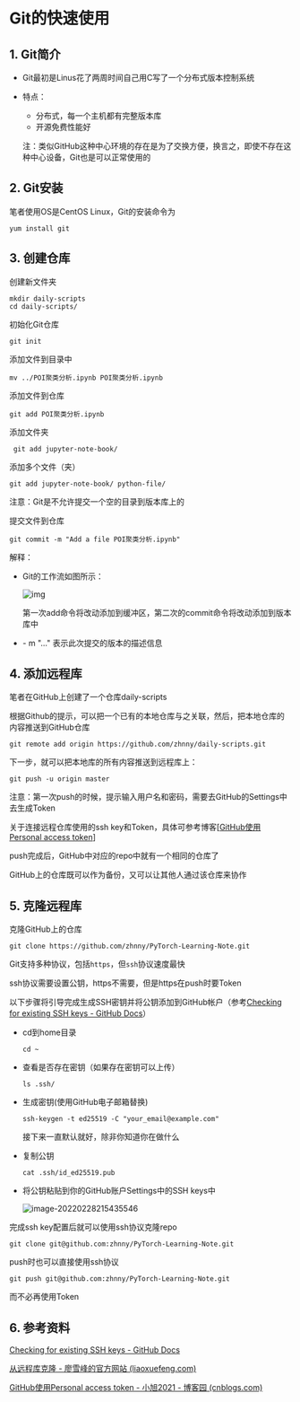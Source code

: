 # Git的快速使用

## 1. Git简介

- Git最初是Linus花了两周时间自己用C写了一个分布式版本控制系统

- 特点：

  - 分布式，每一个主机都有完整版本库
  - 开源免费性能好

  注：类似GitHub这种中心环境的存在是为了交换方便，换言之，即使不存在这种中心设备，Git也是可以正常使用的

  

## 2. Git安装

笔者使用OS是CentOS Linux，Git的安装命令为

```shell
yum install git
```

## 3. 创建仓库

创建新文件夹

```shell
mkdir daily-scripts
cd daily-scripts/
```

初始化Git仓库

```shell
git init
```

添加文件到目录中

```shell
mv ../POI聚类分析.ipynb POI聚类分析.ipynb 
```

添加文件到仓库

```shell
git add POI聚类分析.ipynb
```

添加文件夹

```shell
 git add jupyter-note-book/
```

添加多个文件（夹）

```shelll
git add jupyter-note-book/ python-file/
```

注意：Git是不允许提交一个空的目录到版本库上的

提交文件到仓库

```shell
git commit -m "Add a file POI聚类分析.ipynb"
```

解释：

- Git的工作流如图所示：

  ![img](https://s2.loli.net/2022/02/28/BDz5JSbxjw8AGTF.png)

  第一次add命令将改动添加到缓冲区，第二次的commit命令将改动添加到版本库中

- \- m "..." 表示此次提交的版本的描述信息

## 4. 添加远程库

笔者在GitHub上创建了一个仓库daily-scripts

根据Github的提示，可以把一个已有的本地仓库与之关联，然后，把本地仓库的内容推送到GitHub仓库

```shell
git remote add origin https://github.com/zhnny/daily-scripts.git
```

下一步，就可以把本地库的所有内容推送到远程库上：

```shell
git push -u origin master
```

注意：第一次push的时候，提示输入用户名和密码，需要去GitHub的Settings中去生成Token

关于连接远程仓库使用的ssh key和Token，具体可参考博客[[GitHub使用Personal access token](https://www.cnblogs.com/chenyablog/p/15397548.html)]

push完成后，GitHub中对应的repo中就有一个相同的仓库了

GitHub上的仓库既可以作为备份，又可以让其他人通过该仓库来协作

## 5. 克隆远程库

克隆GitHub上的仓库

```shell
git clone https://github.com/zhnny/PyTorch-Learning-Note.git
```

Git支持多种协议，包括`https`，但`ssh`协议速度最快

ssh协议需要设置公钥，https不需要，但是https在push时要Token

以下步骤将引导完成生成SSH密钥并将公钥添加到GitHub帐户（参考[Checking for existing SSH keys - GitHub Docs](https://docs.github.com/en/authentication/connecting-to-github-with-ssh/checking-for-existing-ssh-keys)）

- cd到home目录

  ```shell
  cd ~
  ```

- 查看是否存在密钥（如果存在密钥可以上传）

  ```shell
  ls .ssh/
  ```

- 生成密钥(使用GitHub电子邮箱替换)

  ```shell
  ssh-keygen -t ed25519 -C "your_email@example.com"
  ```

  接下来一直默认就好，除非你知道你在做什么

- 复制公钥

  ```shell
  cat .ssh/id_ed25519.pub
  ```

- 将公钥粘贴到你的GitHub账户Settings中的SSH keys中

  ![image-20220228215435546](https://s2.loli.net/2022/02/28/vXpe5N2LQUzYbHP.png)

完成ssh key配置后就可以使用ssh协议克隆repo

```shell
git clone git@github.com:zhnny/PyTorch-Learning-Note.git
```

push时也可以直接使用ssh协议

```shell
git push git@github.com:zhnny/PyTorch-Learning-Note.git
```

而不必再使用Token

## 6. 参考资料

[Checking for existing SSH keys - GitHub Docs](https://docs.github.com/en/authentication/connecting-to-github-with-ssh/checking-for-existing-ssh-keys)

[从远程库克隆 - 廖雪峰的官方网站 (liaoxuefeng.com)](https://www.liaoxuefeng.com/wiki/896043488029600/898732792973664)

[GitHub使用Personal access token - 小旭2021 - 博客园 (cnblogs.com)](https://www.cnblogs.com/chenyablog/p/15397548.html)